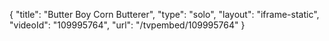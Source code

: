 {
    "title": "Butter Boy Corn Butterer",
    "type": "solo",
    "layout": "iframe-static",
    "videoId": "109995764",
    "url": "\/tvpembed\/109995764"
}